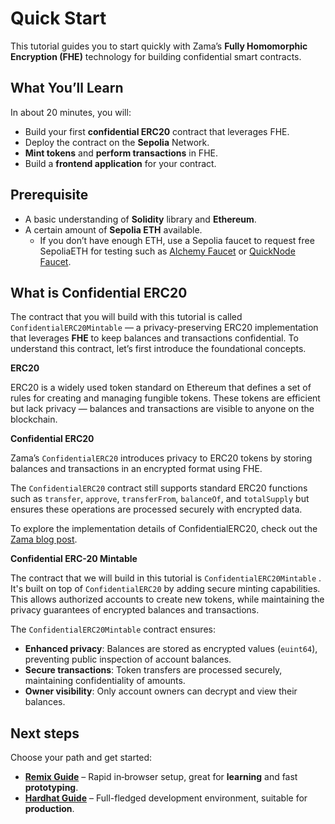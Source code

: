 # Quick Start

This tutorial guides you to start quickly with Zama’s **Fully Homomorphic Encryption (FHE)** technology for building confidential smart contracts.&#x20;

## What You’ll Learn

In about 20 minutes, you will:

- Build your first **confidential ERC20** contract that leverages FHE.
- Deploy the contract on the **Sepolia** Network.
- **Mint tokens** and **perform transactions** in FHE.
- Build a **frontend application** for your contract.

## Prerequisite

- A basic understanding of **Solidity** library and **Ethereum**.
- A certain amount of **Sepolia ETH** available.
  - &#x20;If you don’t have enough ETH, use a Sepolia faucet to request free SepoliaETH for testing such as [Alchemy Faucet](https://www.alchemy.com/faucets/ethereum-sepolia) or [QuickNode Faucet](https://faucet.quicknode.com/ethereum/sepolia).

## What is Confidential ERC20

The contract that you will build with this tutorial is called `ConfidentialERC20Mintable` — a privacy-preserving ERC20 implementation that leverages **FHE** to keep balances and transactions confidential. To understand this contract, let’s first introduce the foundational concepts.

**ERC20**

ERC20 is a widely used token standard on Ethereum that defines a set of rules for creating and managing fungible tokens. These tokens are efficient but lack privacy — balances and transactions are visible to anyone on the blockchain.

**Confidential ERC20**

Zama’s `ConfidentialERC20` introduces privacy to ERC20 tokens by storing balances and transactions in an encrypted format using FHE.

The `ConfidentialERC20` contract still supports standard ERC20 functions such as `transfer`, `approve`, `transferFrom`, `balanceOf`, and `totalSupply` but ensures these operations are processed securely with encrypted data.

To explore the implementation details of ConfidentialERC20, check out the [Zama blog post](https://www.zama.ai/post/confidential-erc-20-tokens-using-homomorphic-encryption).

**Confidential ERC-20 Mintable**

The contract that we will build in this tutorial is `ConfidentialERC20Mintable` . It's built on top of `ConfidentialERC20` by adding secure minting capabilities. This allows authorized accounts to create new tokens, while maintaining the privacy guarantees of encrypted balances and transactions.

The `ConfidentialERC20Mintable` contract ensures:

- **Enhanced privacy**: Balances are stored as encrypted values (`euint64`), preventing public inspection of account balances.
- **Secure transactions**: Token transfers are processed securely, maintaining confidentiality of amounts.
- **Owner visibility**: Only account owners can decrypt and view their balances.

## Next steps

Choose your path and get started:

- [**Remix Guide**](remix) – Rapid in‐browser setup, great for **learning** and fast **prototyping**.
- [**Hardhat Guide**](hardhat) – Full-fledged development environment, suitable for **production**.
